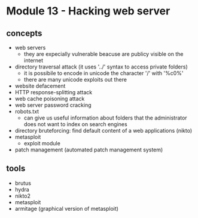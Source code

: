 # Module 13 - Hacking web server

## concepts
- web servers
    - they are expecially vulnerable beacuse are publicy visible on the internet
- directory traversal attack (it uses '../' syntax to access private folders)
    - it is possibile to encode in unicode the character '/' with '%c0%'
    - there are many unicode exploits out there
- website defacement
- HTTP response-splitting attack
- web cache poisoning attack
- web server password cracking
- robots.txt
    - can give us useful information about folders that the administrator does not want to index on search engines
- directory bruteforcing: find default content of a web applications (nikto)
- metasploit
    - exploit module
- patch management (automated patch management system)

## tools
- brutus
- hydra
- nikto2
- metasploit
- armitage (graphical version of metasploit)
